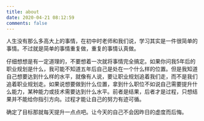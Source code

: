 ```yaml
---
title: about
date: 2020-04-21 08:12:59
comments: false
---
```


人生没有那么多高大上的事情，在初中时老师和我们说，学习其实是一件很简单的事情。不过就是简单的事情重复做，重复的事情认真做。

仔细想想是有一定道理的，不要想着一次就将事情完全搞定。如果你问我5年后的职业规划是什么，我可能不知道五年后自己是处在一个什么样的位置。但是我知道自己想要达到什么样的水平，就像有人说，要让职业规划追着我们走，而不是我们追着职业规划走。如果说想要做到什么位置，拿到什么职位不如说自己需要提升什么能力，某种能力或技术需要达到什么水平。前者是结果，后者才是过程，只想结果并不能给你指引方向。过程才能让自己的努力有迹可循。

确定了目标那就每天提升一点点吧。让今天的自己不会因昨日的虚度而后悔。